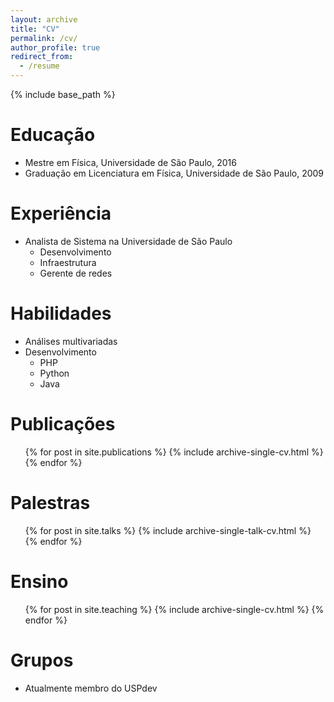 ```yaml
---
layout: archive
title: "CV"
permalink: /cv/
author_profile: true
redirect_from:
  - /resume
---
```


{% include base_path %}

Educação
======
* Mestre em Física, Universidade de São Paulo, 2016
* Graduação em Licenciatura em Física, Universidade de São Paulo, 2009

Experiência
======
* Analista de Sistema na Universidade de São Paulo
  * Desenvolvimento 
  * Infraestrutura
  * Gerente de redes

Habilidades
======
* Análises multivariadas
* Desenvolvimento
  * PHP
  * Python
  * Java

Publicações
======
  <ul>{% for post in site.publications %}
    {% include archive-single-cv.html %}
  {% endfor %}</ul>
  
Palestras
======
  <ul>{% for post in site.talks %}
    {% include archive-single-talk-cv.html %}
  {% endfor %}</ul>
  
Ensino
======
  <ul>{% for post in site.teaching %}
    {% include archive-single-cv.html %}
  {% endfor %}</ul>
  
Grupos
======
* Atualmente membro do USPdev
